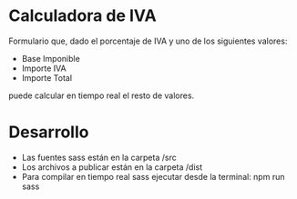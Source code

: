 # Calculadora de IVA

Formulario que, dado el porcentaje de IVA y uno de los siguientes valores:

* Base Imponible
* Importe IVA
* Importe Total

puede calcular en tiempo real el resto de valores.


# Desarrollo

- Las fuentes sass están en la carpeta /src
- Los archivos a publicar están en la carpeta /dist
- Para compilar en tiempo real sass ejecutar desde la terminal: npm run sass